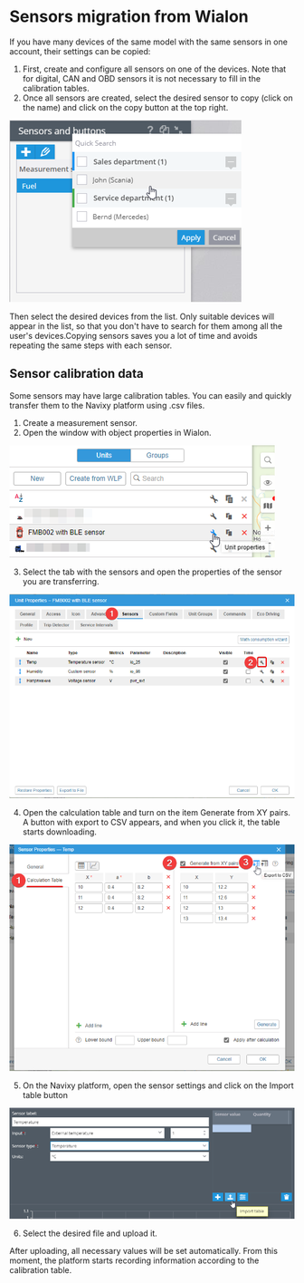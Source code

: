 # Sensors migration from Wialon

If you have many devices of the same model with the same sensors in one account, their settings can be copied:

1. First, create and configure all sensors on one of the devices. Note that for digital, CAN and OBD sensors it is not necessary to fill in the calibration tables.
2. Once all sensors are created, select the desired sensor to copy (click on the name) and click on the copy button at the top right.

![](../../../on-premise/qa/migrating-users/migrating-from-wialon/attachments/image-20230810-125324.png)

Then select the desired devices from the list. Only suitable devices will appear in the list, so that you don't have to search for them among all the user's devices.Copying sensors saves you a lot of time and avoids repeating the same steps with each sensor.

## Sensor calibration data

Some sensors may have large calibration tables. You can easily and quickly transfer them to the Navixy platform using .csv files.

1. Create a measurement sensor.
2. Open the window with object properties in Wialon.

![](../../../on-premise/qa/migrating-users/migrating-from-wialon/attachments/image-20230810-125336.png)

3. Select the tab with the sensors and open the properties of the sensor you are transferring.

![](../../../on-premise/qa/migrating-users/migrating-from-wialon/attachments/image-20230810-125351.png)

4. Open the calculation table and turn on the item Generate from XY pairs. A button with export to CSV appears, and when you click it, the table starts downloading.

![](../../../on-premise/qa/migrating-users/migrating-from-wialon/attachments/image-20230810-125430.png)

5. On the Navixy platform, open the sensor settings and click on the Import table button

![](../../../on-premise/qa/migrating-users/migrating-from-wialon/attachments/image-20230810-125444.png)

6. Select the desired file and upload it.

After uploading, all necessary values will be set automatically. From this moment, the platform starts recording information according to the calibration table.
